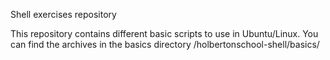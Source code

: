 Shell exercises repository

This repository contains different basic scripts to use in Ubuntu/Linux.
You can find the archives in the basics directory /holbertonschool-shell/basics/
